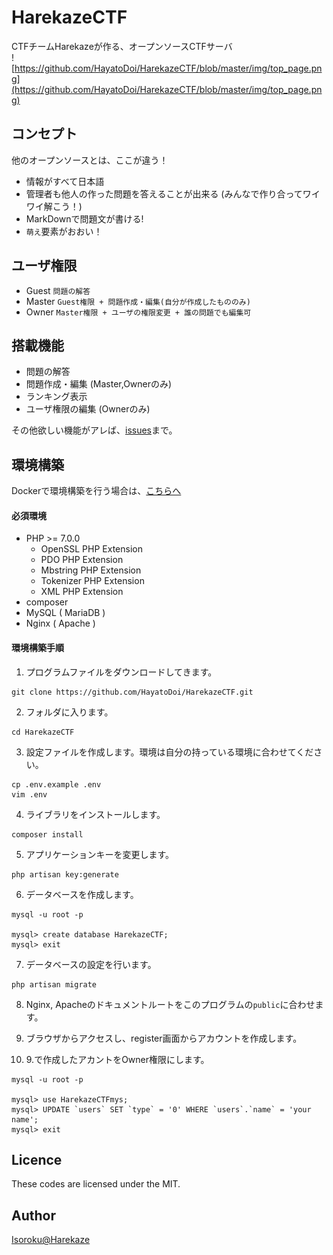 # HarekazeCTF
CTFチームHarekazeが作る、オープンソースCTFサーバ  
![https://github.com/HayatoDoi/HarekazeCTF/blob/master/img/top_page.png](https://github.com/HayatoDoi/HarekazeCTF/blob/master/img/top_page.png)

## コンセプト
他のオープンソースとは、ここが違う！
- 情報がすべて日本語
- 管理者も他人の作った問題を答えることが出来る (みんなで作り合ってワイワイ解こう！)
- MarkDownで問題文が書ける!
- `萌え`要素がおおい！

## ユーザ権限
- Guest   `問題の解答`
- Master  `Guest権限 + 問題作成・編集(自分が作成したもののみ)`
- Owner   `Master権限 + ユーザの権限変更 + 誰の問題でも編集可`

## 搭載機能
- 問題の解答
- 問題作成・編集 (Master,Ownerのみ)
- ランキング表示
- ユーザ権限の編集 (Ownerのみ)

その他欲しい機能がアレば、[issues](https://github.com/HayatoDoi/HarekazeCTF/issues)まで。

## 環境構築
Dockerで環境構築を行う場合は、[こちらへ](https://github.com/HayatoDoi/HarekazeCTF/tree/master/docker)  

#### 必須環境
- PHP >= 7.0.0
  - OpenSSL PHP Extension
  - PDO PHP Extension
  - Mbstring PHP Extension
  - Tokenizer PHP Extension
  - XML PHP Extension
- composer
- MySQL ( MariaDB )
- Nginx ( Apache )

#### 環境構築手順

1. プログラムファイルをダウンロードしてきます。
```shell
git clone https://github.com/HayatoDoi/HarekazeCTF.git
```

2. フォルダに入ります。
```shell
cd HarekazeCTF
```

3. 設定ファイルを作成します。環境は自分の持っている環境に合わせてください。
```shell
cp .env.example .env
vim .env
```

4. ライブラリをインストールします。
```shell
composer install
```

5. アプリケーションキーを変更します。
```shell
php artisan key:generate
```

6. データベースを作成します。
```shell
mysql -u root -p

mysql> create database HarekazeCTF;
mysql> exit
```

7. データベースの設定を行います。
```shell
php artisan migrate
```

8. Nginx, Apacheのドキュメントルートをこのプログラムの`public`に合わせます。

9. ブラウザからアクセスし、register画面からアカウントを作成します。

10. 9.で作成したアカントをOwner権限にします。
```shell
mysql -u root -p

mysql> use HarekazeCTFmys;
mysql> UPDATE `users` SET `type` = '0' WHERE `users`.`name` = 'your name';
mysql> exit
```

## Licence
These codes are licensed under the MIT.  

## Author
[Isoroku@Harekaze](https://github.com/HayatoDoi/)